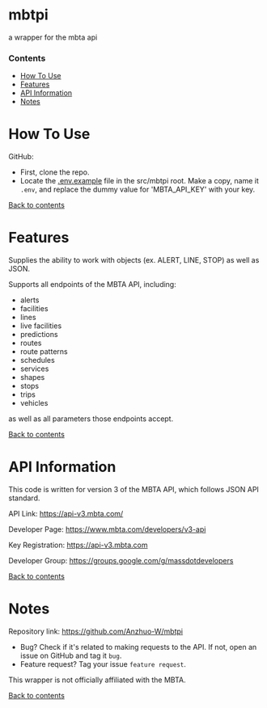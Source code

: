 # mbtpi
 a wrapper for the mbta api

<a id="contents"></a>
### Contents
- [How To Use](#htu)
- [Features](#feat)
- [API Information](#api)
- [Notes](#notes)

<a id="htu"></a>
# How To Use

GitHub:
- First, clone the repo.
- Locate the [.env.example](src/mbtpi/.env.example) file in the src/mbtpi root. 
Make a copy, name it `.env`, and replace the dummy value for 'MBTA_API_KEY' with your key.

[Back to contents](#contents)

<a id="feat"></a>
# Features
Supplies the ability to work with objects (ex. ALERT, LINE, STOP) as well as JSON.

Supports all endpoints of the MBTA API, including:
- alerts
- facilities
- lines
- live facilities
- predictions
- routes
- route patterns
- schedules
- services
- shapes
- stops
- trips
- vehicles

as well as all parameters those endpoints accept.

[Back to contents](#contents)

<a id="api"></a>
# API Information
This code is written for version 3 of the MBTA API, which follows JSON API standard.

API Link: https://api-v3.mbta.com/

Developer Page: https://www.mbta.com/developers/v3-api

Key Registration: https://api-v3.mbta.com

Developer Group: https://groups.google.com/g/massdotdevelopers

[Back to contents](#contents)

<a id="notes"></a>
# Notes

Repository link: https://github.com/Anzhuo-W/mbtpi

- Bug? Check if it's related to making requests to the API. If not, open an issue on GitHub and tag it `bug`.
- Feature request? Tag your issue `feature request`.

This wrapper is not officially affiliated with the MBTA.

[Back to contents](#contents)